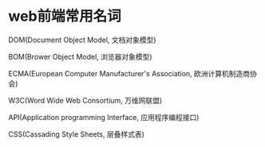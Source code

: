 # web前端常用名词

DOM(Document Object Model, 文档对象模型)

BOM(Brower Object Model, 浏览器对象模型)

ECMA(European Computer Manufacturer's Association, 欧洲计算机制造商协会)

W3C(Word Wide Web Consortium, 万维网联盟)

API(Application programming Interface, 应用程序编程接口)

CSS(Cassading Style Sheets, 层叠样式表)